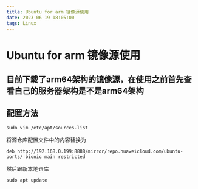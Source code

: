 ```yaml
---
title: Ubuntu for arm 镜像源使用
date: 2023-06-19 18:05:00
tags: Linux
---
```


# Ubuntu for arm 镜像源使用

## 目前下载了arm64架构的镜像源，在使用之前首先查看自己的服务器架构是不是arm64架构

## 配置方法

```shell
sudo vim /etc/apt/sources.list
```

将源仓库配置文件中的内容替换为
```shell
deb http://192.168.0.199:8888/mirror/repo.huaweicloud.com/ubuntu-ports/ bionic main restricted
```
然后跟新本地仓库
```shell
sudo apt update
```
